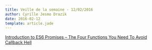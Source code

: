 ```yaml
---
title: Veille de la semaine - 12/02/2016
author: Cyrille Jesmo Drazik
date: 2016-02-12
template: article.jade
---
```



<span class="more"></span>

[Introduction to ES6 Promises – The Four Functions You Need To Avoid Callback Hell](http://jamesknelson.com/grokking-es6-promises-the-four-functions-you-need-to-avoid-callback-hell/)
